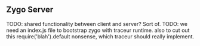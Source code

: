 ## Zygo Server

TODO: shared functionality between client and server? Sort of.
TODO: we need an index.js file to bootstrap zygo with traceur runtime.
            also to cut out this require('blah').default nonsense, which traceur
            should really implement.
